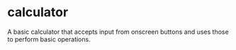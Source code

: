 # calculator
A basic calculator that accepts input from onscreen buttons and uses those to perform basic operations.